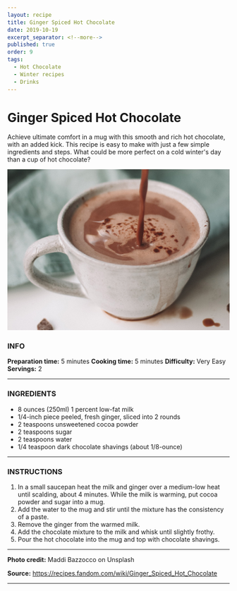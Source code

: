 ```yaml
---
layout: recipe
title: Ginger Spiced Hot Chocolate
date: 2019-10-19
excerpt_separator: <!--more-->
published: true
order: 9
tags:
  - Hot Chocolate
  - Winter recipes
  - Drinks
---
```


# Ginger Spiced Hot Chocolate

Achieve ultimate comfort in a mug with this smooth and rich hot chocolate, with an added kick. This recipe is easy to make with just a few simple ingredients and steps. What could be more perfect on a cold winter's day than a cup of hot chocolate?

<!--more-->

[![Hot chocolate](/_uploads/hotchocolate.jpg)](/_uploads/hotchocolate.jpg)


### INFO

**Preparation time:** 5 minutes
**Cooking time:** 5 minutes
**Difficulty:** Very Easy
**Servings:** 2

<hr>

### INGREDIENTS

- 8 ounces (250ml) 1 percent low-fat milk
- 1/4-inch piece peeled, fresh ginger, sliced into 2 rounds
- 2 teaspoons unsweetened cocoa powder
- 2 teaspoons sugar
- 2 teaspoons water
- 1/4 teaspoon dark chocolate shavings (about 1/8-ounce)

<hr>

### INSTRUCTIONS

1. In a small saucepan heat the milk and ginger over a medium-low heat until scalding, about 4 minutes. While the milk is warming, put cocoa powder and sugar into a mug.
2. Add the water to the mug and stir until the mixture has the consistency of a paste.
3. Remove the ginger from the warmed milk.
4. Add the chocolate mixture to the milk and whisk until slightly frothy.
5. Pour the hot chocolate into the mug and top with chocolate shavings.

<hr>

**Photo credit:** Maddi Bazzocco on Unsplash

**Source:** https://recipes.fandom.com/wiki/Ginger_Spiced_Hot_Chocolate

<hr>
